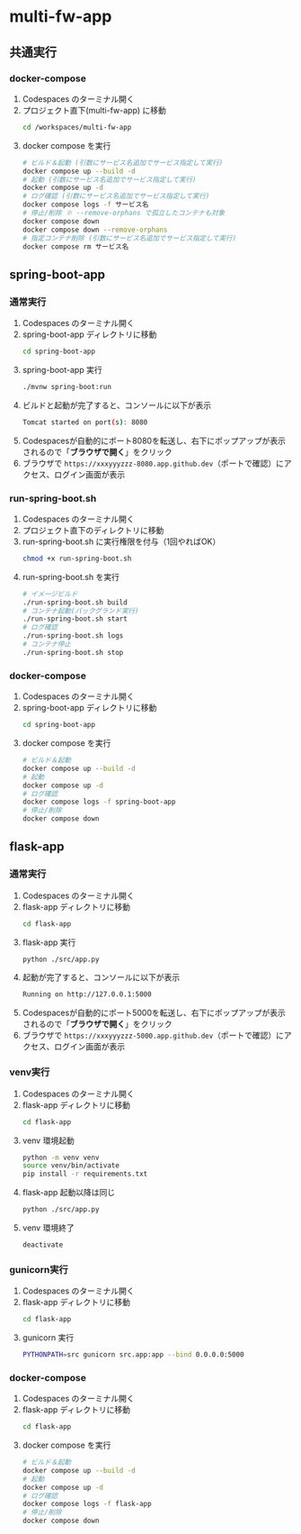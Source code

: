 # multi-fw-app
## 共通実行
### docker-compose
1.  Codespaces のターミナル開く
2.  プロジェクト直下(multi-fw-app) に移動
    ```bash
    cd /workspaces/multi-fw-app
    ```
3.  docker compose を実行
    ```bash
    # ビルド＆起動 (引数にサービス名追加でサービス指定して実行)
    docker compose up --build -d
    # 起動 (引数にサービス名追加でサービス指定して実行)
    docker compose up -d
    # ログ確認 (引数にサービス名追加でサービス指定して実行)
    docker compose logs -f サービス名
    # 停止/削除 ※ --remove-orphans で孤立したコンテナも対象
    docker compose down
    docker compose down --remove-orphans
    # 指定コンテナ削除 (引数にサービス名追加でサービス指定して実行)
    docker compose rm サービス名
    ```

## spring-boot-app
### 通常実行
1.  Codespaces のターミナル開く
2.  spring-boot-app ディレクトリに移動
    ```bash
    cd spring-boot-app
    ```
3.  spring-boot-app 実行
    ```bash
    ./mvnw spring-boot:run
    ```
4.  ビルドと起動が完了すると、コンソールに以下が表示
    ```bash
    Tomcat started on port(s): 8080
    ```
5.  Codespacesが自動的にポート8080を転送し、右下にポップアップが表示されるので「**ブラウザで開く**」をクリック
6.  ブラウザで `https://xxxyyyzzz-8080.app.github.dev`（ポートで確認）にアクセス、ログイン画面が表示

### run-spring-boot.sh
1.  Codespaces のターミナル開く
2.  プロジェクト直下のディレクトリに移動
3.  run-spring-boot.sh に実行権限を付与（1回やればOK）
    ```bash
    chmod +x run-spring-boot.sh
    ```
4.  run-spring-boot.sh を実行
    ```bash
    # イメージビルド
    ./run-spring-boot.sh build
    # コンテナ起動(バックグランド実行)
    ./run-spring-boot.sh start
    # ログ確認
    ./run-spring-boot.sh logs
    # コンテナ停止
    ./run-spring-boot.sh stop
    ```
### docker-compose
1.  Codespaces のターミナル開く
2.  spring-boot-app ディレクトリに移動
    ```bash
    cd spring-boot-app
    ```
3.  docker compose を実行
    ```bash
    # ビルド＆起動
    docker compose up --build -d
    # 起動
    docker compose up -d
    # ログ確認
    docker compose logs -f spring-boot-app
    # 停止/削除
    docker compose down
    ```

## flask-app
### 通常実行
1.  Codespaces のターミナル開く
2.  flask-app ディレクトリに移動
    ```bash
    cd flask-app
    ```
3.  flask-app 実行
    ```bash
    python ./src/app.py
    ```
4.  起動が完了すると、コンソールに以下が表示
    ```bash
    Running on http://127.0.0.1:5000
    ```
5.  Codespacesが自動的にポート5000を転送し、右下にポップアップが表示されるので「**ブラウザで開く**」をクリック
6.  ブラウザで `https://xxxyyyzzz-5000.app.github.dev`（ポートで確認）にアクセス、ログイン画面が表示
### venv実行
1.  Codespaces のターミナル開く
2.  flask-app ディレクトリに移動
    ```bash
    cd flask-app
    ```
3.  venv 環境起動
    ```bash
    python -m venv venv
    source venv/bin/activate
    pip install -r requirements.txt
    ```
4.  flask-app 起動以降は同じ
    ```bash
    python ./src/app.py
    ```
5.  venv 環境終了
    ```bash
    deactivate
    ```
### gunicorn実行
1.  Codespaces のターミナル開く
2.  flask-app ディレクトリに移動
    ```bash
    cd flask-app
    ```
3.  gunicorn 実行
    ```bash
    PYTHONPATH=src gunicorn src.app:app --bind 0.0.0.0:5000
    ```
### docker-compose
1.  Codespaces のターミナル開く
2.  flask-app ディレクトリに移動
    ```bash
    cd flask-app
    ```
3.  docker compose を実行
    ```bash
    # ビルド＆起動
    docker compose up --build -d
    # 起動
    docker compose up -d
    # ログ確認
    docker compose logs -f flask-app
    # 停止/削除
    docker compose down
    ```
